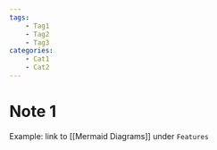 ```yaml
---
tags:
    - Tag1
    - Tag2
    - Tag3
categories:
    - Cat1
    - Cat2
---
```

# Note 1

Example: link to [[Mermaid Diagrams]] under `Features`